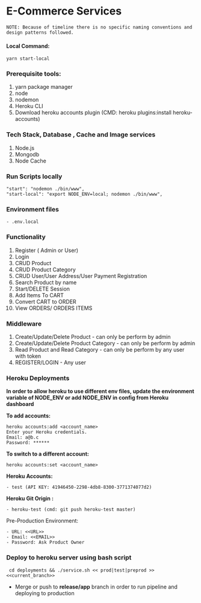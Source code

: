 # E-Commerce Services

```
NOTE: Because of timeline there is no specific naming conventions and design patterns followed.
```

#### Local Command: 
```yarn start-local```

### Prerequisite tools:
1. yarn package manager
2. node
3. nodemon
4. Heroku CLI
5. Download heroku accounts plugin  (CMD: heroku plugins:install heroku-accounts)

### Tech Stack, Database , Cache and Image services

1. Node.js
2. Mongodb
4. Node Cache

### Run Scripts locally
    "start": "nodemon ./bin/www",
    "start-local": "export NODE_ENV=local; nodemon ./bin/www",

### Environment files
    - .env.local

### Functionality

1. Register ( Admin or User)
2. Login
3. CRUD Product
4. CRUD Product Category
5. CRUD User/User Address/User Payment Registration
6. Search Product by name
7. Start/DELETE Session
8. Add Items To CART
10. Convert CART to ORDER
11. View ORDERS/ ORDERS ITEMS


### Middleware
1. Create/Update/Delete Product - can only be perform by admin
2. Create/Update/Delete Product Category - can only be perform by admin
3. Read Product and Read Category - can only be perform by any user with token
4. REGISTER/LOGIN - Any user


### Heroku Deployments

**In order to allow heroku to use different env files, update the environment variable of NODE_ENV or 
add NODE_ENV in config from Heroku dashboard**


**To add accounts:**
```
heroku accounts:add <account_name>
Enter your Heroku credentials.
Email: a@b.c
Password: ******
```

**To switch to a different account:**
```
heroku accounts:set <account_name>
```

**Heroku Accounts:**
    
    - test (API KEY: 41946450-2298-4db8-8300-3771374077d2)
    
**Heroku Git Origin :**
    
    - heroku-test (cmd: git push heroku-test master)

    
Pre-Production Environment:

    - URL: <<URL>>
    - Email: <<EMAIL>>
    - Password: Ask Product Owner


### Deploy to heroku server using bash script
``` cd deployments && ./service.sh << prod|test|preprod >> <<current_branch>>```

- Merge or push to **release/app** branch in order to run pipeline and deploying to production

